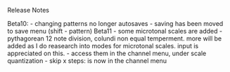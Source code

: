 Release Notes


Beta10:
    - changing patterns no longer autosaves
    - saving has been moved to save menu (shift - pattern)
Beta11
    - some microtonal scales are  added
      - pythagorean 12 note division, colundi non equal temperment. more will be added as I do reasearch into modes for microtonal scales. input is appreciated on this.
      - access them in the channel menu, under scale quantization
    - skip x steps: is now in the channel menu
